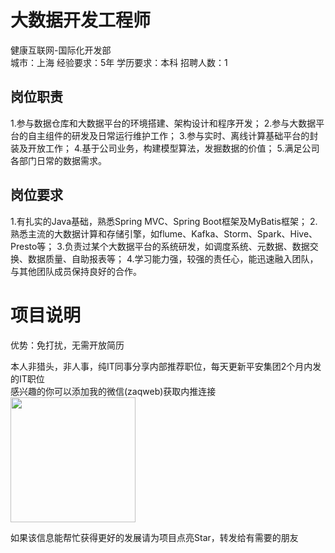 # 大数据开发工程师
健康互联网-国际化开发部  
城市：上海 经验要求：5年 学历要求：本科  招聘人数：1

## 岗位职责
1.参与数据仓库和大数据平台的环境搭建、架构设计和程序开发；
 2.参与大数据平台的自主组件的研发及日常运行维护工作；
 3.参与实时、离线计算基础平台的封装及开放工作；
 4.基于公司业务，构建模型算法，发掘数据的价值；
 5.满足公司各部门日常的数据需求。

## 岗位要求
1.有扎实的Java基础，熟悉Spring MVC、Spring Boot框架及MyBatis框架；
 2.熟悉主流的大数据计算和存储引擎，如flume、Kafka、Storm、Spark、Hive、Presto等；
 3.负责过某个大数据平台的系统研发，如调度系统、元数据、数据交换、数据质量、自助报表等；
 4.学习能力强，较强的责任心，能迅速融入团队，与其他团队成员保持良好的合作。

# 项目说明

优势：免打扰，无需开放简历

本人非猎头，非人事，纯IT同事分享内部推荐职位，每天更新平安集团2个月内发的IT职位  
感兴趣的你可以添加我的微信(zaqweb)获取内推连接  
<img src="https://github.com/zaqweb/PA-IT-JOBS/blob/master/WechatICode.jpeg"  height="200" width="200">

如果该信息能帮忙获得更好的发展请为项目点亮Star，转发给有需要的朋友




